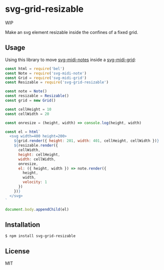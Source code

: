 
# svg-grid-resizable

WIP

Make an svg element resizable inside the confines of a fixed grid.

## Usage

Using this library to move [svg-midi-notes](https://github.com/juliangruber/svg-midi-note) inside a [svg-midi-grid](https://github.com/juliangruber/svg-midi-grid):

```js
const html = require('bel')
const Note = require('svg-midi-note')
const Grid = require('svg-midi-grid')
const Resizable = require('svg-grid-resizable')

const note = Note()
const resizable = Resizable()
const grid = new Grid()

const cellHeight = 10
const cellWidth = 20

const onresize = (height, width) => console.log(height, width)

const el = html`
  <svg width=400 height=200>
    ${grid.render({ height: 201, width: 401, cellHeight, cellWidth })}
    ${resizable.render({
      cellWidth,
      height: cellHeight,
      width: cellWidth,
      onresize,
      el: ({ height, width }) => note.render({
        height,
        width,
        velocity: 1
      })
    })}
  </svg>
`

document.body.appendChild(el)
```

## Installation

```bash
$ npm install svg-grid-resizable
```

## License

MIT
